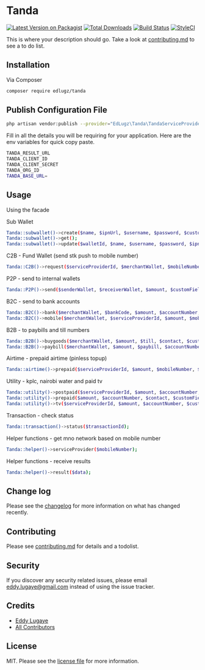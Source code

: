 # Tanda

[![Latest Version on Packagist][ico-version]][link-packagist]
[![Total Downloads][ico-downloads]][link-downloads]
[![Build Status][ico-travis]][link-travis]
[![StyleCI][ico-styleci]][link-styleci]

This is where your description should go. Take a look at [contributing.md](contributing.md) to see a to do list.


## Installation

Via Composer

```bash
composer require edlugz/tanda
```


## Publish Configuration File

```bash
php artisan vendor:publish --provider="EdLugz\Tanda\TandaServiceProvider" --tag="migrations"
```

Fill in all the details you will be requiring for your application. Here are the env variables for quick copy paste.

```bash
TANDA_RESULT_URL
TANDA_CLIENT_ID
TANDA_CLIENT_SECRET
TANDA_ORG_ID
TANDA_BASE_URL=
```


## Usage

Using the facade

Sub Wallet
```bash
Tanda::subwallet()->create($name, $ipnUrl, $username, $password, $customFieldsKeyValue = []);
Tanda::subwallet()->get();
Tanda::subwallet()->update($walletId, $name, $username, $password, $ipnUrl);
```

C2B - Fund Wallet (send stk push to mobile number)
```bash
Tanda::C2B()->request($serviceProviderId, $merchantWallet, $mobileNumber, $amount, $customFieldsKeyValue = []);
```

P2P -  send to internal wallets
```bash
Tanda::P2P()->send($senderWallet, $receiverWallet, $amount, $customFieldsKeyValue = []);
```

B2C -  send to bank accounts
```bash
Tanda::B2C()->bank($merchantWallet, $bankCode, $amount, $accountNumber, $accountName, $narration, $customFieldsKeyValue = []);
Tanda::B2C()->mobile($merchantWallet, $serviceProviderId, $amount, $mobileNumber, $customFieldsKeyValue = []);
```

B2B - to paybills and till numbers
```bash
Tanda::B2B()->buygoods($merchantWallet, $amount, $till, $contact, $customFieldsKeyValue = []);
Tanda::B2B()->paybill($merchantWallet, $amount, $paybill, $accountNumber, $contact, $customFieldsKeyValue = []);
```

Airtime - prepaid airtime (pinless topup)
```bash
Tanda::airtime()->prepaid($serviceProviderId, $amount, $mobileNumber, $customFieldsKeyValue = []);
```

Utility - kplc, nairobi water and paid tv
```bash
Tanda::utility()->postpaid($serviceProviderId, $amount, $accountNumber, $customFieldsKeyValue = []);
Tanda::utility()->prepaid($amount, $accountNumber, $contact, $customFieldsKeyValue = []);
Tanda::utility()->tv($serviceProviderId, $amount, $accountNumber, $customFieldsKeyValue = []);
```

Transaction - check status
```bash
Tanda::transaction()->status($transactionId);
```

Helper functions - get mno network based on mobile number
```bash
Tanda::helper()->serviceProvider($mobileNumber);
```

Helper functions - receive results
```bash
Tanda::helper()->result($data);
```


## Change log

Please see the [changelog](changelog.md) for more information on what has changed recently.


## Contributing

Please see [contributing.md](contributing.md) for details and a todolist.


## Security

If you discover any security related issues, please email eddy.lugaye@gmail.com instead of using the issue tracker.


## Credits

- [Eddy Lugaye][link-author]
- [All Contributors][link-contributors]


## License

MIT. Please see the [license file](license.md) for more information.

[ico-version]: https://img.shields.io/packagist/v/edlugz/tanda.svg?style=flat-square
[ico-downloads]: https://img.shields.io/packagist/dt/edlugz/tanda.svg?style=flat-square
[ico-travis]: https://img.shields.io/travis/edlugz/tanda/master.svg?style=flat-square
[ico-styleci]: https://styleci.io/repos/12345678/shield

[link-packagist]: https://packagist.org/packages/edlugz/tanda
[link-downloads]: https://packagist.org/packages/edlugz/tanda
[link-travis]: https://travis-ci.org/edlugz/tanda
[link-styleci]: https://styleci.io/repos/12345678
[link-author]: https://github.com/edlugz
[link-contributors]: ../../contributors
